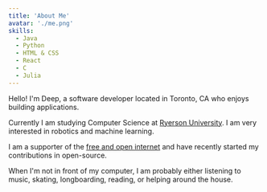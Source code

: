 ```yaml
---
title: 'About Me'
avatar: './me.png'
skills:
  - Java
  - Python
  - HTML & CSS
  - React
  - C
  - Julia
---
```


Hello! I'm Deep, a software developer located in Toronto, CA who enjoys building applications.

Currently I am studying Computer Science at [Ryerson University](https://www.ryerson.ca/). I am very interested in robotics and machine learning.

I am a supporter of the [free and open internet](https://www.eff.org/issues/net-neutrality) and have recently started my contributions in open-source.

When I'm not in front of my computer, I am probably either listening to music, skating, longboarding, reading, or helping around the house.
